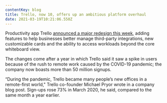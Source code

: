 ```yaml
---
contentKey: blog
title: Trello, now 10, offers up an ambitious platform overhaul
date: 2021-03-19T10:21:06.550Z
---
```

<!--StartFragment-->

Productivity app Trello [announced a major redesign this week](https://blog.trello.com/a-whole-new-trello), adding features to help businesses better manage third-party integrations, new customizable cards and the ability to access workloads beyond the core whiteboard view.

The changes come after a year in which Trello said it saw a spike in users because of the rush to remote work caused by the COVID-19 pandemic; the company now boasts more than 50 million signups.

“During the pandemic, Trello became many people’s new offices in a remote-first world," Trello co-founder Michael Pryor wrote in a company blog post. Sign-ups rose 73% in March 2020, he said, compared to the same month a year earlier.

<!--EndFragment-->